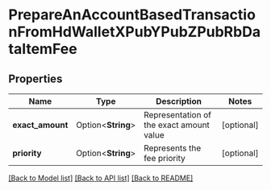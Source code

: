# PrepareAnAccountBasedTransactionFromHdWalletXPubYPubZPubRbDataItemFee

## Properties

Name | Type | Description | Notes
------------ | ------------- | ------------- | -------------
**exact_amount** | Option<**String**> | Representation of the exact amount value | [optional]
**priority** | Option<**String**> | Represents the fee priority | [optional]

[[Back to Model list]](../README.md#documentation-for-models) [[Back to API list]](../README.md#documentation-for-api-endpoints) [[Back to README]](../README.md)


